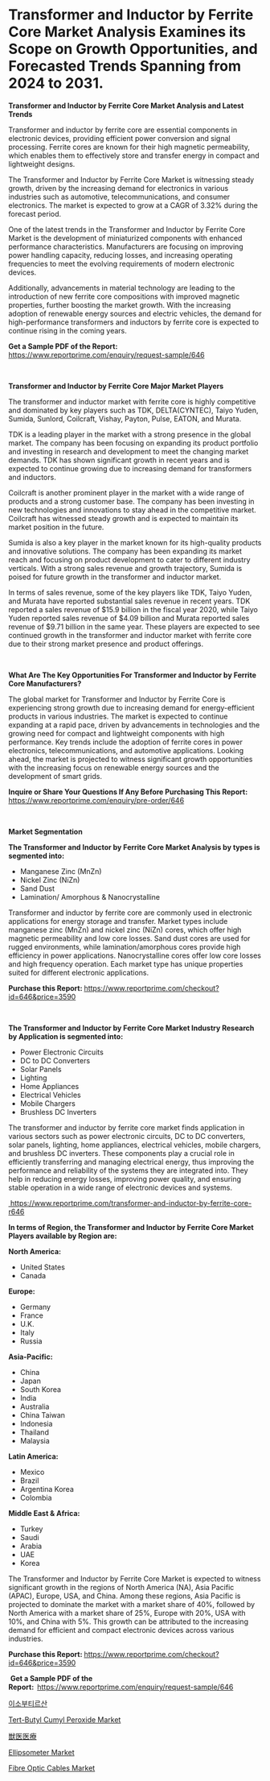 <p><h1>Transformer and Inductor by Ferrite Core Market Analysis Examines its Scope on Growth Opportunities, and Forecasted Trends Spanning from 2024 to 2031.</h1></p><p><strong>Transformer and Inductor by Ferrite Core Market Analysis and Latest Trends</strong></p>
<p><p>Transformer and inductor by ferrite core are essential components in electronic devices, providing efficient power conversion and signal processing. Ferrite cores are known for their high magnetic permeability, which enables them to effectively store and transfer energy in compact and lightweight designs.</p><p>The Transformer and Inductor by Ferrite Core Market is witnessing steady growth, driven by the increasing demand for electronics in various industries such as automotive, telecommunications, and consumer electronics. The market is expected to grow at a CAGR of 3.32% during the forecast period.</p><p>One of the latest trends in the Transformer and Inductor by Ferrite Core Market is the development of miniaturized components with enhanced performance characteristics. Manufacturers are focusing on improving power handling capacity, reducing losses, and increasing operating frequencies to meet the evolving requirements of modern electronic devices.</p><p>Additionally, advancements in material technology are leading to the introduction of new ferrite core compositions with improved magnetic properties, further boosting the market growth. With the increasing adoption of renewable energy sources and electric vehicles, the demand for high-performance transformers and inductors by ferrite core is expected to continue rising in the coming years.</p></p>
<p><strong>Get a Sample PDF of the Report:&nbsp;</strong> <a href="https://www.reportprime.com/enquiry/request-sample/646">https://www.reportprime.com/enquiry/request-sample/646</a></p>
<p>&nbsp;</p>
<p><strong>Transformer and Inductor by Ferrite Core Major Market Players</strong></p>
<p><p>The transformer and inductor market with ferrite core is highly competitive and dominated by key players such as TDK, DELTA(CYNTEC), Taiyo Yuden, Sumida, Sunlord, Coilcraft, Vishay, Payton, Pulse, EATON, and Murata.</p><p>TDK is a leading player in the market with a strong presence in the global market. The company has been focusing on expanding its product portfolio and investing in research and development to meet the changing market demands. TDK has shown significant growth in recent years and is expected to continue growing due to increasing demand for transformers and inductors.</p><p>Coilcraft is another prominent player in the market with a wide range of products and a strong customer base. The company has been investing in new technologies and innovations to stay ahead in the competitive market. Coilcraft has witnessed steady growth and is expected to maintain its market position in the future.</p><p>Sumida is also a key player in the market known for its high-quality products and innovative solutions. The company has been expanding its market reach and focusing on product development to cater to different industry verticals. With a strong sales revenue and growth trajectory, Sumida is poised for future growth in the transformer and inductor market.</p><p>In terms of sales revenue, some of the key players like TDK, Taiyo Yuden, and Murata have reported substantial sales revenue in recent years. TDK reported a sales revenue of $15.9 billion in the fiscal year 2020, while Taiyo Yuden reported sales revenue of $4.09 billion and Murata reported sales revenue of $9.71 billion in the same year. These players are expected to see continued growth in the transformer and inductor market with ferrite core due to their strong market presence and product offerings.</p></p>
<p>&nbsp;</p>
<p><strong>What Are The Key Opportunities For Transformer and Inductor by Ferrite Core Manufacturers?</strong></p>
<p><p>The global market for Transformer and Inductor by Ferrite Core is experiencing strong growth due to increasing demand for energy-efficient products in various industries. The market is expected to continue expanding at a rapid pace, driven by advancements in technologies and the growing need for compact and lightweight components with high performance. Key trends include the adoption of ferrite cores in power electronics, telecommunications, and automotive applications. Looking ahead, the market is projected to witness significant growth opportunities with the increasing focus on renewable energy sources and the development of smart grids.</p></p>
<p><strong>Inquire or Share Your Questions If Any Before Purchasing This Report:</strong> <a href="https://www.reportprime.com/enquiry/pre-order/646">https://www.reportprime.com/enquiry/pre-order/646</a></p>
<p>&nbsp;</p>
<p><strong>Market Segmentation</strong></p>
<p><strong>The Transformer and Inductor by Ferrite Core Market Analysis by types is segmented into:</strong></p>
<p><ul><li>Manganese Zinc (MnZn)</li><li>Nickel Zinc (NiZn) </li><li>Sand Dust</li><li>Lamination/ Amorphous & Nanocrystalline</li></ul></p>
<p><p>Transformer and inductor by ferrite core are commonly used in electronic applications for energy storage and transfer. Market types include manganese zinc (MnZn) and nickel zinc (NiZn) cores, which offer high magnetic permeability and low core losses. Sand dust cores are used for rugged environments, while lamination/amorphous cores provide high efficiency in power applications. Nanocrystalline cores offer low core losses and high frequency operation. Each market type has unique properties suited for different electronic applications.</p></p>
<p><strong>Purchase this Report:&nbsp;</strong><a href="https://www.reportprime.com/checkout?id=646&price=3590">https://www.reportprime.com/checkout?id=646&price=3590</a></p>
<p>&nbsp;</p>
<p><strong>The Transformer and Inductor by Ferrite Core Market Industry Research by Application is segmented into:</strong></p>
<p><ul><li>Power Electronic Circuits </li><li>DC to DC Converters </li><li>Solar Panels</li><li>Lighting</li><li>Home Appliances </li><li>Electrical Vehicles </li><li>Mobile Chargers </li><li>Brushless DC Inverters</li></ul></p>
<p><p>The transformer and inductor by ferrite core market finds application in various sectors such as power electronic circuits, DC to DC converters, solar panels, lighting, home appliances, electrical vehicles, mobile chargers, and brushless DC inverters. These components play a crucial role in efficiently transferring and managing electrical energy, thus improving the performance and reliability of the systems they are integrated into. They help in reducing energy losses, improving power quality, and ensuring stable operation in a wide range of electronic devices and systems.</p></p>
<p><a href="https://www.reportprime.com/transformer-and-inductor-by-ferrite-core-r646">&nbsp;https://www.reportprime.com/transformer-and-inductor-by-ferrite-core-r646</a></p>
<p><strong>In terms of Region, the Transformer and Inductor by Ferrite Core Market Players available by Region are:</strong></p>
<p>
    <p> <strong> North America: </strong>
        <ul>
            <li>United States</li>
            <li>Canada</li>
        </ul>
        </p> 
    <p> <strong> Europe: </strong>
        <ul>
            <li>Germany</li>
            <li>France</li>
            <li>U.K.</li>
            <li>Italy</li>
            <li>Russia</li>
        </ul>
        </p> 
    <p> <strong> Asia-Pacific: </strong>
        <ul>
            <li>China</li>
            <li>Japan</li>
            <li>South Korea</li>
            <li>India</li>
            <li>Australia</li>
            <li>China Taiwan</li>
            <li>Indonesia</li>
            <li>Thailand</li>
            <li>Malaysia</li>
        </ul>
        </p> 
    <p> <strong> Latin America: </strong>
        <ul>
            <li>Mexico</li>
            <li>Brazil</li>
            <li>Argentina Korea</li>
            <li>Colombia</li>
        </ul>
        </p> 
    <p> <strong> Middle East & Africa: </strong>
        <ul>
            <li>Turkey</li>
            <li>Saudi</li>
            <li>Arabia</li>
            <li>UAE</li>
            <li>Korea</li>
        </ul>
    </p>
    </p>
<p><p>The Transformer and Inductor by Ferrite Core Market is expected to witness significant growth in the regions of North America (NA), Asia Pacific (APAC), Europe, USA, and China. Among these regions, Asia Pacific is projected to dominate the market with a market share of 40%, followed by North America with a market share of 25%, Europe with 20%, USA with 10%, and China with 5%. This growth can be attributed to the increasing demand for efficient and compact electronic devices across various industries.</p></p>
<p><strong>Purchase this Report: </strong><a href="https://www.reportprime.com/checkout?id=646&price=3590">https://www.reportprime.com/checkout?id=646&price=3590</a></p>
<p>&nbsp;<strong>Get a Sample PDF of the Report:&nbsp;&nbsp;</strong><a href="https://www.reportprime.com/enquiry/request-sample/646">https://www.reportprime.com/enquiry/request-sample/646</a></p>
<p><strong></strong></p>
<p><p><a href="https://medium.com/@leonidasalazar756/%EC%9D%B4%EC%86%8C%EB%B6%80%ED%8B%B8%EC%82%B0-%EC%8B%9C%EC%9E%A5-%EC%A0%84%EB%A7%9D-%EC%99%84%EC%A0%84%ED%95%9C-%EC%82%B0%EC%97%85-%EB%B6%84%EC%84%9D-2024%EB%85%84%EB%B6%80%ED%84%B0-2031%EB%85%84-6416d855297e">이소부티르산</a></p><p><a href="https://github.com/ayamsauke86/Market-Research-Report-List-1/blob/main/tert-butyl-cumyl-peroxide-market.md">Tert-Butyl Cumyl Peroxide Market</a></p><p><a href="https://medium.com/@jackrichards5445/%E7%8D%A3%E5%8C%BB%E4%BF%9D%E5%81%A5%E5%B8%82%E5%A0%B4-%E3%82%B0%E3%83%AD%E3%83%BC%E3%83%90%E3%83%AB%E3%81%8A%E3%82%88%E3%81%B3%E5%9C%B0%E5%9F%9F%E5%88%86%E6%9E%90-%E5%9C%B0%E5%9F%9F-%E5%9B%BD%E3%83%AC%E3%83%99%E3%83%AB%E5%88%86%E6%9E%90-%E7%AB%B6%E4%BA%89%E3%81%AE%E6%99%AF%E8%A6%B3%E3%81%AB%E7%84%A6%E7%82%B9%E3%82%92%E5%BD%93%E3%81%A6%E3%82%8B-d6684f44e0d6">獣医医療</a></p><p><a href="https://issuu.com/reportprime-2/docs/ellipsometer-market-size-2030.pptx">Ellipsometer Market</a></p><p><a href="https://medium.com/@kimwalker1923/fibre-optic-cables-market-analysis-report-global-insights-by-region-type-single-mode-optical-909e0e957abb">Fibre Optic Cables Market</a></p></p>
